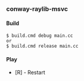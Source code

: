 ### conway-raylib-msvc

#### Build
```
$ build.cmd debug main.cc
or
$ build.cmd release main.cc
```

#### Play
- [R] - Restart
